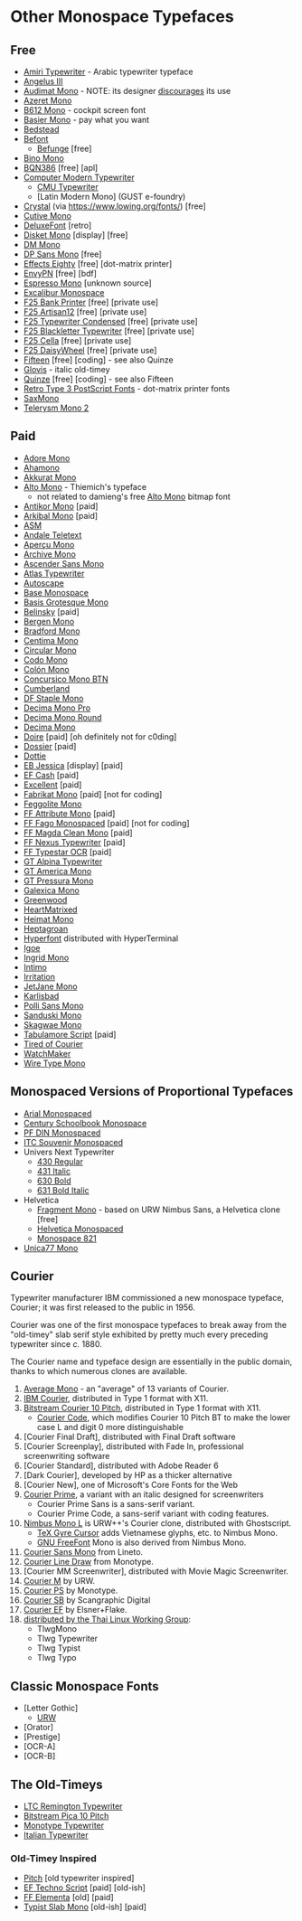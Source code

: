 # Other Monospace Typefaces

## Free

-   [Amiri Typewriter](https://github.com/aliftype/amiri-typewriter) - Arabic typewriter typeface
-   [Angelus III](https://www.myfonts.com/collections/angelus-iii-font-scriptorium)
-   [Audimat Mono](https://www.fontsquirrel.com/fonts/audimat-mono) - NOTE: its designer [discourages](https://www.smeltery.net/en/fonts/dead) its use
-   [Azeret Mono](https://displaay.net/typeface/azeret/azeret-mono/)
-   [B612 Mono](https://b612-font.com/) - cockpit screen font
-   [Basier Mono](https://www.atipofoundry.com/fonts/basier-mono) - pay what you want
-   [Bedstead](https://bjh21.me.uk/bedstead/)
-   [Befont](https://codeberg.org/Wezl/fonts)
    -   [Befunge](https://ermineii.github.io/befont.html) [free]
-   [Bino Mono](https://www.fontyukle.net/font/Bino-Mono)
-   [BQN386](https://dzaima.github.io/BQN386/) [free] [apl]
-   [Computer Modern Typewriter](https://en.wikipedia.org/wiki/Computer_Modern)
    -   [CMU Typewriter](https://fontlibrary.org/en/font/cmu-typewriter)
    -   [Latin Modern Mono] (GUST e-foundry)
-   [Crystal](http://www.povray.org/povlegal.html) (via <https://www.lowing.org/fonts/>) [free]
-   [Cutive Mono](https://fonts.google.com/specimen/Cutive+Mono)
-   [DeluxeFont](https://zone38.net/font/#deluxefont) [retro]
-   [Disket Mono](https://rostype.com/disket/) [display] [free]
-   [DM Mono](https://github.com/googlefonts/dm-mono)
-   [DP Sans Mono](https://www.pgdp.net/wiki/DP_Sans_Mono) [free]
-   [Effects Eighty](https://fontlibrary.org/th/font/effects-eighty) [free] [dot-matrix printer]
-   [EnvyPN](https://github.com/hicolour/envypn-font) [free] [bdf]
-   [Espresso Mono](https://github.com/jmazzi/dotfiles/tree/master/.fonts) [unknown source]
-   [Excalibur Monospace](https://fonts2u.com/excalibur-monospace.font)
-   [F25 Bank Printer](http://f25.cc/index.php?F25_Fonts:Monospaced:F25_Bank_Printer) [free] [private use]
-   [F25 Artisan12](http://f25.cc/index.php?F25_Fonts:Monospaced:F25_Artisan12) [free] [private use]
-   [F25 Typewriter Condensed](http://f25.cc/index.php?F25_Fonts:Monospaced:F25_Typewriter_Condensed) [free] [private use]
-   [F25 Blackletter Typewriter](http://f25.cc/index.php?F25_Fonts:Monospaced:F25_Blackletter_Typewriter) [free] [private use]
-   [F25 Cella](http://f25.cc/index.php?F25_Fonts:Monospaced:F25_Cella) [free] [private use]
-   [F25 DaisyWheel](http://f25.cc/index.php?F25_Fonts:Monospaced:F25_DaisyWheel) [free] [private use]
-   [Fifteen](https://fontlibrary.org/en/font/fifteen) [free] [coding] - see also Quinze
-   [Glovis](https://fontsempire.com/font/glovis-download/) - italic old-timey
-   [Quinze](https://fontlibrary.org/en/font/quinze) [free] [coding] - see also Fifteen
-   [Retro Type 3 PostScript Fonts](https://unifoundry.com/retro/index.html) - dot-matrix printer fonts
-   [SaxMono](https://www.dafont.com/saxmono.font)
-   [Telerysm Mono 2](https://www.smeltery.net/en/fonts/telerysm-mono-2)

## Paid

-   [Adore Mono](https://garagefonts.com/font/adore-mono)
-   [Ahamono](https://hanken.co/products/ahamono)
-   [Akkurat Mono](https://lineto.com/typefaces/akkurat-mono)
-   [Alto Mono](https://www.typeby.com/fonts/alto-mono) - Thiemich's typeface
    -   not related to damieng's free [Alto Mono](https://damieng.com/blog/2008/08/25/the-xerox-alto-mono-spaced-font-rises-again/) bitmap font
-   [Antikor Mono](https://www.taf-studio.com/retail-fonts/antikor/) [paid]
-   [Arkibal Mono](https://elements.envato.com/arkibal-mono-F98DXM) [paid]
-   [ASM](https://extratype.com/fonts/asm)
-   [Andale Teletext](https://www.myfonts.com/collections/andale-teletext-font-monotype-imaging)
-   [Aperçu Mono](https://www.colophon-foundry.org/typefaces/apercu-mono)
-   [Archive Mono](https://www.colophon-foundry.org/typefaces/archive-mono)
-   [Ascender Sans Mono](https://www.myfonts.com/collections/ascender-sans-mono-font-ascender-corp)
-   [Atlas Typewriter](https://commercialtype.com/catalog/atlas_typewriter)
-   [Autoscape](https://lineto.com/typefaces/autoscape)
-   [Base Monospace](https://www.emigre.com/Fonts/Base-Monospace)
-   [Basis Grotesque Mono](https://www.colophon-foundry.org/typefaces/basis-grotesque-mono)
-   [Belinsky](https://tosche.net/fonts/belinsky) [paid]
-   [Bergen Mono](https://elements.envato.com/bergen-mono-942DQ4)
-   [Bradford Mono](https://lineto.com/typefaces/bradford-mono)
-   [Centima Mono](http://www.tipografiaramis.com/centima-mono.html)
-   [Circular Mono](https://lineto.com/typefaces/circular-mono)
-   [Codo Mono](https://wearecolt.com/product/codo-mono/)
-   [Colón Mono](http://www.tipografiaramis.com/coloacuten-mono.html)
-   [Concursico Mono BTN](https://www.youworkforthem.com/font/19425/concursico-mono-btn)
-   [Cumberland](https://www.myfonts.com/collections/cumberland-font-monotype-imaging)
-   [DF Staple Mono](https://www.myfonts.com/collections/df-staple-mono-font-dutchfonts)
-   [Decima Mono Pro](http://www.tipografiaramis.com/decima-mono-pro.html)
-   [Decima Mono Round](http://www.tipografiaramis.com/decima-mono-round.html)
-   [Decima Mono](http://www.tipografiaramis.com/decima-mono.html)
-   [Doire](https://www.myfonts.com/collections/doire-font-evertype) [paid] [oh definitely not for c0ding]
-   [Dossier](https://tosche.net/fonts/dossier) [paid]
-   [Dottie](http://ingrimayne.com/fonts2/typewriter.htm)
-   [EB Jessica](https://www.myfonts.com/collections/eb-jessica-font-erik-bertell) [display] [paid]
-   [EF Cash](https://www.myfonts.com/collections/cash-monospaced-font-elsner-flake) [paid]
-   [Excellent](https://lineto.com/typefaces/excellent) [paid]
-   [Fabrikat Mono](https://www.hvdfonts.com/fonts/fabrikat-mono) [paid] [not for coding]
-   [Feggolite Mono](http://ingrimayne.com/fonts2/typewriter.htm)
-   [FF Attribute Mono](https://viktornuebel.com/retail-fonts/attribute/) [paid]
-   [FF Fago Monospaced](https://www.myfonts.com/collections/fago-monospace-font-fontfont) [paid] [not for coding]
-   [FF Magda Clean Mono](https://www.myfonts.com/collections/ff-magda-clean-mono-font-fontfont) [paid]
-   [FF Nexus Typewriter](https://www.myfonts.com/collections/nexus-typewriter-pro-font-martin-majoor) [paid]
-   [FF Typestar OCR](https://www.myfonts.com/collections/ff-typestar-ocr-font-fontfont) [paid]
-   [GT Alpina Typewriter](https://www.grillitype.com/typeface/gt-alpina)
-   [GT America Mono](https://www.grillitype.com/typeface/gt-america)
-   [GT Pressura Mono](https://www.grillitype.com/typeface/gt-pressura)
-   [Galexica Mono](http://ingrimayne.com/fonts2/typewriter.htm)
-   [Greenwood](https://www.myfonts.com/collections/greenwood-font-protimient)
-   [HeartMatrixed](http://ingrimayne.com/fonts2/typewriter.htm)
-   [Heimat Mono](https://www.myfonts.com/collections/heimat-mono-font-atlasfontfoundry)
-   [Heptagroan](http://ingrimayne.com/fonts2/typewriter.htm)
-   [Hyperfont](https://en.wikipedia.org/wiki/HyperFont) distributed with HyperTerminal
-   [Igoe](https://www.myfonts.com/collections/igoe-font-linecreative)
-   [Ingrid Mono](https://www.myfonts.com/collections/ingrid-mono-font-jorg-schmitt)
-   [Intimo](https://www.myfonts.com/collections/intimo-font-alias-collection)
-   [Irritation](http://ingrimayne.com/fonts2/typewriter.htm)
-   [JetJane Mono](http://ingrimayne.com/fonts2/typewriter.htm)
-   [Karlisbad](http://ingrimayne.com/fonts2/typewriter.htm)
-   [Polli Sans Mono](https://www.myfonts.com/collections/polli-sans-font-will-albin-clark)
-   [Sanduski Mono](http://ingrimayne.com/fonts2/typewriter.htm)
-   [Skagwae Mono](http://ingrimayne.com/fonts2/typewriter.htm)
-   [Tabulamore Script](https://tosche.net/fonts/tabulamore-script) [paid]
-   [Tired of Courier](http://ingrimayne.com/fonts2/typewriter.htm)
-   [WatchMaker](http://ingrimayne.com/fonts2/typewriter.htm)
-   [Wire Type Mono](https://www.myfonts.com/collections/wire-type-mono-font-thomas-kading)

## Monospaced Versions of Proportional Typefaces

-   [Arial Monospaced](https://www.myfonts.com/collections/arial-font-monotype-imaging)
-   [Century Schoolbook Monospace](https://www.myfonts.com/products/century-schoolbook-monospaced-10058-century-schoolbook-435037)
-   [PF DIN Monospaced](https://parachutefonts.com/typeface/DIN-Monospace)
-   [ITC Souvenir Monospaced](https://www.myfonts.com/collections/souvenir-monospaced-font-itc)
-   Univers Next Typewriter
    -   [430 Regular](https://www.myfonts.com/products/typewriter-pro-430-regular-3-univers-next-356583)
    -   [431 Italic](https://www.myfonts.com/products/pro-431-typewriter-italic-univers-next-356590)
    -   [630 Bold](https://www.myfonts.com/products/pro-630-typewriter-bold-univers-next-356596)
    -   [631 Bold Italic](https://www.myfonts.com/products/pro-631-typewriter-bold-italic-univers-next-356600)
-   Helvetica
    -   [Fragment Mono](https://github.com/weiweihuanghuang/fragment-mono) - based on URW Nimbus Sans, a Helvetica clone [free]
    -   [Helvetica Monospaced](https://www.myfonts.com/collections/helvetica-monospaced-font-linotype)
    -   [Monospace 821](https://www.myfonts.com/collections/monospace-821-font-bitstream)
-   [Unica77 Mono](https://lineto.com/typefaces/unica77-mono)

## Courier

Typewriter manufacturer IBM commissioned a new monospace typeface,
Courier; it was first released to the public in 1956.

Courier was one of the first monospace typefaces to break away from
the "old-timey" slab serif style exhibited by pretty much every
preceding typewriter since _c._ 1880.

The Courier name and typeface design are essentially in the public
domain, thanks to which numerous clones are available.

1.  [Average Mono](https://fontlibrary.org/en/font/average-mono) - an "average" of 13 variants of Courier.
1.  [IBM Courier](https://gitlab.freedesktop.org/xorg/font/ibm-type1), distributed in Type 1 format with X11.
1.  [Bitstream Courier 10 Pitch](https://gitlab.freedesktop.org/xorg/font/bitstream-type1), distributed in Type 1 format with X11.
    -   [Courier Code](https://fontlibrary.org/en/font/courier-code), which modifies Courier 10 Pitch BT to make the lower case L and digit 0 more distinguishable
1.  [Courier Final Draft], distributed with Final Draft software
1.  [Courier Screenplay], distributed with Fade In, professional screenwriting software
1.  [Courier Standard], distributed with Adobe Reader 6
1.  [Dark Courier], developed by HP as a thicker alternative
1.  [Courier New], one of Microsoft's Core Fonts for the Web
1.  [Courier Prime](https://quoteunquoteapps.com/courierprime/), a variant with an italic designed for screenwriters
    -   Courier Prime Sans is a sans-serif variant.
    -   Courier Prime Code, a sans-serif variant with coding features.
1.  [Nimbus Mono L](https://git.ghostscript.com/?p=urw-core35-fonts.git;a=tree) is URW++'s Courier clone, distributed with Ghostscript.
    -   [TeX Gyre Cursor](https://www.gust.org.pl/projects/e-foundry/tex-gyre/index_html) adds Vietnamese glyphs, etc. to Nimbus Mono.
    -   [GNU FreeFont](https://www.gnu.org/software/freefont/) Mono is also derived from Nimbus Mono.
1.  [Courier Sans Mono](https://lineto.com/typefaces/courier-sans-mono) from Lineto.
1.  [Courier Line Draw](https://www.myfonts.com/collections/courier-line-draw-font-monotype-imaging) from Monotype.
1.  [Courier MM Screenwriter], distributed with Movie Magic Screenwriter.
1.  [Courier M](https://www.myfonts.com/collections/courier-font-urw) by URW.
1.  [Courier PS](https://www.myfonts.com/collections/courier-ps-font-monotype-imaging) by Monotype.
1.  [Courier SB](https://www.myfonts.com/collections/courier-sb-font-scangraphic-digital-type-collection) by Scangraphic Digital
1.  [Courier EF](https://www.myfonts.com/collections/courier-b-font-elsner-flake) by Elsner+Flake.
1.  [distributed by the Thai Linux Working Group](https://github.com/tlwg/fonts-tlwg/tree/master/tlwg):
    -   TlwgMono
    -   Tlwg Typewriter
    -   Tlwg Typist
    -   Tlwg Typo

## Classic Monospace Fonts

-   [Letter Gothic]
    -   [URW](https://ctan.org/tex-archive/fonts/urw/lettergothic/?lang=en)
-   [Orator]
-   [Prestige]
-   [OCR-A]
-   [OCR-B]

## The Old-Timeys

-   [LTC Remington Typewriter](https://www.myfonts.com/collections/ltc-remington-typewriter-font-lanston-type-company)
-   [Bitstream Pica 10 Pitch](https://www.myfonts.com/collections/pica-10-pitch-font-bitstream)
-   [Monotype Typewriter](https://www.myfonts.com/products/typewriter-complete-family-pack-package-432181)
-   [Italian Typewriter](https://www.studiodilena.com/en/italian_typewriter.html)

### Old-Timey Inspired

-   [Pitch](https://klim.co.nz/retail-fonts/pitch/) [old typewriter inspired]
-   [EF Techno Script](https://www.myfonts.com/collections/techno-script-ef-font-elsner-flake) [paid] [old-ish]
-   [FF Elementa](https://www.myfonts.com/collections/elementa-pro-font-fontfont) [old] [paid]
-   [Typist Slab Mono](https://www.myfonts.com/collections/typist-slab-font-vanderkeur) [old-ish] [paid]

<!-- ** For Emacs ** -->
<!-- Local Variables: -->
<!-- fill-column: 132 -->
<!-- End: -->
